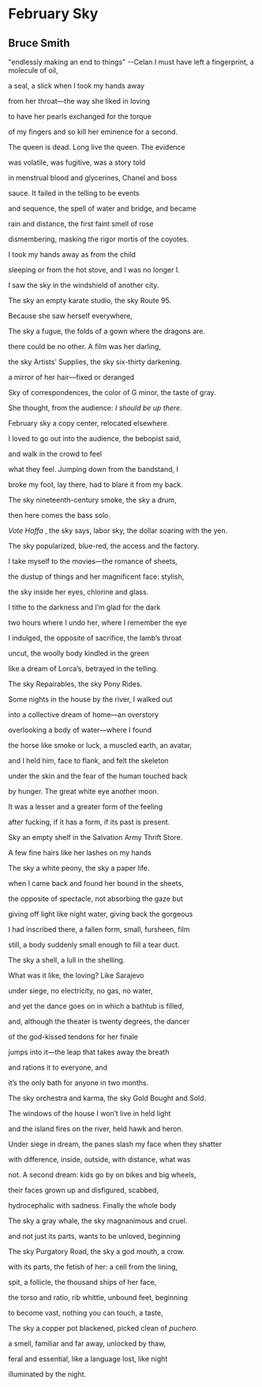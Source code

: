 # February Sky
## Bruce Smith
"endlessly making an end to things"
--Celan
I must have left a fingerprint, a molecule of oil,

a seal, a slick when I took my hands away

from her throat—the way she liked in loving

to have her pearls exchanged for the torque

of my fingers and so kill her eminence for a second.

The queen is dead. Long live the queen. The evidence

was volatile, was fugitive, was a story told

in menstrual blood and glycerines, Chanel and boss

sauce. It failed in the telling to be events

and sequence, the spell of water and bridge, and became

rain and distance, the first faint smell of rose

dismembering, masking the rigor mortis of the coyotes.

I took my hands away as from the child

sleeping or from the hot stove, and I was no longer I.

I saw the sky in the windshield of another city.

The sky an empty karate studio, the sky Route 95.

Because she saw herself everywhere,

The sky a fugue, the folds of a gown where the dragons are.

there could be no other. A film was her darling,

the sky Artists’ Supplies, the sky six-thirty darkening.

a mirror of her hair—fixed or deranged

Sky of correspondences, the color of G minor, the taste of gray.

She thought, from the audience: _I should be up there._

February sky a copy center, relocated elsewhere.

I loved to go out into the audience, the bebopist said,

and walk in the crowd to feel

what they feel. Jumping down from the bandstand, I

broke my foot, lay there, had to blare it from my back.

The sky nineteenth-century smoke, the sky a drum,

then here comes the bass solo.

 _Vote Hoffa_ , the sky says, labor sky, the dollar soaring with the yen.

The sky popularized, blue-red, the access and the factory.

I take myself to the movies—the romance of sheets,

the dustup of things and her magnificent face: stylish,

the sky inside her eyes, chlorine and glass.

I tithe to the darkness and I’m glad for the dark

two hours where I undo her, where I remember the eye

I indulged, the opposite of sacrifice, the lamb’s throat

uncut, the woolly body kindled in the green

like a dream of Lorca’s, betrayed in the telling.

The sky Repairables, the sky Pony Rides.

Some nights in the house by the river, I walked out

into a collective dream of home—an overstory

overlooking a body of water—where I found

the horse like smoke or luck, a muscled earth, an avatar,

and I held him, face to flank, and felt the skeleton

under the skin and the fear of the human touched back

by hunger. The great white eye another moon.

It was a lesser and a greater form of the feeling

after fucking, if it has a form, if its past is present.

Sky an empty shelf in the Salvation Army Thrift Store.

A few fine hairs like her lashes on my hands

The sky a white peony, the sky a paper life.

when I came back and found her bound in the sheets,

the opposite of spectacle, not absorbing the gaze but

giving off light like night water, giving back the gorgeous

I had inscribed there, a fallen form, small, fursheen, film

still, a body suddenly small enough to fill a tear duct.

The sky a shell, a lull in the shelling.

What was it like, the loving? Like Sarajevo

under siege, no electricity, no gas, no water,

and yet the dance goes on in which a bathtub is filled,

and, although the theater is twenty degrees, the dancer

of the god-kissed tendons for her finale

jumps into it—the leap that takes away the breath

and rations it to everyone, and

it’s the only bath for anyone in two months.

The sky orchestra and karma, the sky Gold Bought and Sold.

The windows of the house I won’t live in held light

and the island fires on the river, held hawk and heron.

Under siege in dream, the panes slash my face when they shatter

with difference, inside, outside, with distance, what was

not. A second dream: kids go by on bikes and big wheels,

their faces grown up and disfigured, scabbed,

hydrocephalic with sadness. Finally the whole body

The sky a gray whale, the sky magnanimous and cruel.

and not just its parts, wants to be unloved, beginning

The sky Purgatory Road, the sky a god mouth, a crow.

with its parts, the fetish of her: a cell from the lining,

spit, a follicle, the thousand ships of her face,

the torso and ratio, rib whittle, unbound feet, beginning

to become vast, nothing you can touch, a taste,

The sky a copper pot blackened, picked clean of _puchero_.

a smell, familiar and far away, unlocked by thaw,

feral and essential, like a language lost, like night

illuminated by the night.